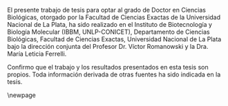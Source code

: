 El presente trabajo de tesis para optar al grado de Doctor en Ciencias Biológicas, otorgado por la Facultad de Ciencias Exactas de la Universidad Nacional de La Plata, ha sido realizado en el Instituto de Biotecnología y Biología Molecular (IBBM, UNLP-CONICET), Departamento de Ciencias Biológicas, Facultad de Ciencias Exactas,  Universidad Nacional de La Plata bajo la dirección conjunta del  Profesor  Dr. Víctor Romanowski y la Dra. María Leticia Ferrelli.  

Confirmo que el trabajo y los resultados presentados en esta tesis son propios. Toda información derivada de otras fuentes ha sido indicada en la tesis.

\newpage
